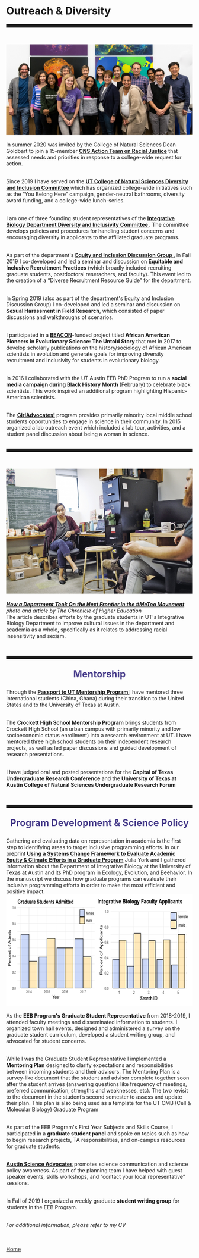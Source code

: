 <body>
		
<div class="container">
<div class="blurb">
<h1>Outreach & Diversity</h1>
<hr style="height:9px;color:#84949B"><br>
	

<img src="/images/CNSdiversity.jpg"> <br>

In summer 2020 was invited by the College of Natural Sciences Dean Goldbart to join a 15-member <a href="https://cns.utexas.edu/news/your-ideas-in-a-time-of-momentum"> <b> CNS Action Team on Racial Justice</b></a> that assessed needs and priorities in response to a college-wide request for action.<br><br>

Since 2019 I have served on the <a href="https://cns.utexas.edu/diversity/d-i-committee"> <b> UT College of Natural Sciences Diversity and Inclusion Committee</b> </a> which has organized college-wide initiatives such as the “You Belong Here” campaign, gender-neutral bathrooms, diversity award funding, and a college-wide lunch-series.<br><br>

I am one of three founding student representatives of the <a href="https://cns.utexas.edu/eeb-graduate-program/diversity#diversity-amp-inclusivity-committee"> <b> Integrative Biology Department Diversity and Inclusivity Committee </b></a>. The committee develops policies and procedures for handling student concerns and encouraging diversity in applicants to the affiliated graduate programs. <br><br>

As part of the department's <a href="https://cns.utexas.edu/eeb-graduate-program/diversity#equity-and-inclusion-discussion-group"><b>Equity and Inclusion Discussion Group </b></a>, in Fall 2019 I co-developed and led a seminar and discussion on <b> Equitable and Inclusive Recruitment Practices</b> (which broadly included recruiting graduate students, postdoctoral reserachers, and faculty). This event led to the creation of a “Diverse Recruitment Resource Guide” for the department. <br><br>

In Spring 2019 (also as part of the department's Equity and Inclusion Discussion Group) I co-developed and led a seminar and discussion on <b> Sexual Harassment in Field Research</b>, which consisted of paper discussions and walkthroughs of scenarios. <br><br>

I participated in a <a href="https://beacon-center.org/"> <b> BEACON</b></a>-funded project titled <b>African American Pioneers in Evolutionary Science: The Untold Story</b> that met in 2017 to develop scholarly 
publications on the history/sociology of African American scientists in evolution and generate goals for improving diversity recruitment and inclusivity for students in evolutionary biology.<br><br>

In 2016 I collaborated with the UT Austin EEB PhD Program to run a <b> social media campaign during Black History Month </b> (February) to celebrate black scientists. This work inspired an additional program highlighting Hispanic-American scientists.<br><br>

The <a href="http://www.girladvocates.org/"> <b> GirlAdvocates!</b></a> program provides primarily minority local middle school students opportunities to engage in science in their community. In 2015 organized a lab outreach event which included a lab tour, activities, and a student panel discussion about being a woman in science.<br><br>
<hr style="height:9px;color:#84949B"><br>

<img src="/images/chronicle1.jpg"> <br><br>
<a href="https://www.chronicle.com/article/How-a-Department-Took-On-the/245050"><i><b> How a Department Took On the Next Frontier in the #MeToo Movement</b></i></a> <br><i>photo and article by The Chronicle of Higher Education</i><br>
The article describes efforts by the graduate students in UT's Integrative Biology Department to improve cultural issues in the department and academia as a whole, specifically as it relates to addressing racial insensitivity and sexism. <br>


<br><hr style="height:9px;color:#84949B">
<p style="text-align:center;font-size:180%"><b><font color="darkslateblue">Mentorship</font></b><br></p>

Through the <a href="https://world.utexas.edu/isss/programs/passport-to-ut"><b>Passport to UT Mentorship Program </b> </a>I have mentored three international students (China, Ghana) during their transition to the United States and to the University of Texas at Austin. <br><br>

The <b>Crockett High School Mentorship Program</b> brings students from Crockett High School (an urban campus with primarily minority and low socioeconomic status enrollment) into a research environment at UT. I have mentored three high school students on their independent research projects, as well as led paper discussions and guided development of research presentations. <br><br>

I have judged oral and posted presentations for the <b>Capital of Texas Undergraduate Research Conference</b> and the <b>University of Texas at Austin College of Natural Sciences Undergraduate Research Forum </b><br>


<br><hr style="height:9px;color:#84949B">
<p style="text-align:center;font-size:180%"><b><font color="darkslateblue">Program Development & Science Policy </font></b><br></p>

Gathering and evaluating data on representation in academia is the first step to identifying areas to target inclusive programming efforts. In our preprint <a href="https://www.biorxiv.org/content/10.1101/848101v1"> <b> Using a Systems Change Framework to Evaluate Academic Equity & Climate Efforts in a Graduate Program</b></a> Julia York and I gathered information about the Department of Integrative Biology at the University of Texas at Austin and its PhD program in Ecology, Evolution, and Beehavior. In the manuscript we discuss how graduate programs can evaluate their inclusive programming efforts in order to make the most efficient and positive impact. 
<img src="/images/diversity1.png" height="300"> <br>


As the <b>EEB Program's Graduate Student Representative</b> from 2018-2019, I attended faculty meetings and disseminated information to students. I organized town hall events, designed and administered a survey on the graduate student curriculum, developed a student writing group, and advocated for student concerns. <br><br>


While I was the Graduate Student Representative I implemented a <b>Mentoring Plan</b> designed to clarify expectations and responsibilities between incoming students and their advisors. The Mentoring Plan is a survey-like document that the
student and advisor complete together soon after the student arrives (answering questions like frequency of meetings, preferred communication, strengths and weaknesses, etc). The two revisit to the document in the student’s second semester to assess and update their plan. This plan is also being used as a template for the UT CMB (Cell & Molecular Biology) Graduate Program <br><br>

As part of the EEB Program's First Year Subjects and Skills Course, I participated in a <b>graduate student panel</b> and spoke on topics such as how to begin research projects, TA responsibilities, and on-campus resources for graduate students. <br><br>

<a href="https://austinscienceadvocates.wordpress.com/"> <b> Austin Science Advocates</b></a> promotes science communication and science policy awareness. As part of the planning team I have helped with guest speaker events, skills workshops, and “contact your local representative” sessions. <br><br>

In Fall of 2019 I organized a weekly graduate <b>student writing group</b> for students in the EEB Program. <br><br>

 <i>For additional information, please refer to my CV</i>

<br><br><a href="../">Home</a>
